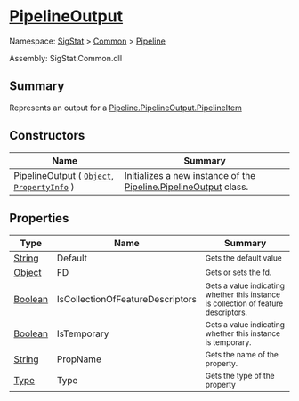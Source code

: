 # [PipelineOutput](./PipelineOutput.md)

Namespace: [SigStat]() > [Common](./../README.md) > [Pipeline](./README.md)

Assembly: SigStat.Common.dll

## Summary
Represents an output for a [Pipeline.PipelineOutput.PipelineItem](https://github.com/hargitomi97/sigstat/blob/master/docs/md/.md)

## Constructors

| Name | Summary | 
| --- | --- | 
| PipelineOutput ( [`Object`](https://docs.microsoft.com/en-us/dotnet/api/System.Object), [`PropertyInfo`](https://docs.microsoft.com/en-us/dotnet/api/System.Reflection.PropertyInfo) ) | Initializes a new instance of the [Pipeline.PipelineOutput](https://github.com/hargitomi97/sigstat/blob/master/docs/md/SigStat/Common/Pipeline/PipelineOutput.md) class. | 


## Properties

| Type | Name | Summary | 
| --- | --- | --- | 
| [String](https://docs.microsoft.com/en-us/dotnet/api/System.String) | Default | <sub>Gets the default value</sub> | 
| [Object](https://docs.microsoft.com/en-us/dotnet/api/System.Object) | FD | <sub>Gets or sets the fd.</sub> | 
| [Boolean](https://docs.microsoft.com/en-us/dotnet/api/System.Boolean) | IsCollectionOfFeatureDescriptors | <sub>Gets a value indicating whether this instance is collection of feature descriptors.</sub> | 
| [Boolean](https://docs.microsoft.com/en-us/dotnet/api/System.Boolean) | IsTemporary | <sub>Gets a value indicating whether this instance is temporary.</sub> | 
| [String](https://docs.microsoft.com/en-us/dotnet/api/System.String) | PropName | <sub>Gets the name of the property.</sub> | 
| [Type](https://docs.microsoft.com/en-us/dotnet/api/System.Type) | Type | <sub>Gets the type of the property</sub> | 


